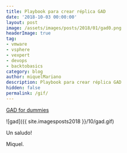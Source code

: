 ```yaml
---
title: Playbook para crear réplica GAD
date: '2018-10-03 00:00:00'
layout: post
image: /assets/images/posts/2018/01/gad0.png
headerImage: true
tag:
- vmware
- vsphere
- vexpert
- devops
- backtobasics
category: blog
author: miquelMariano
description: Playbook para crear réplica GAD
hidden: false
permalink: /gif/
---
```


[GAD for dummies](https://miquelmariano.github.io/2018/01/gad-for-dummies/)

![gad]({{ site.imagesposts2018 }}/10/gad.gif)





Un saludo!

Miquel.


